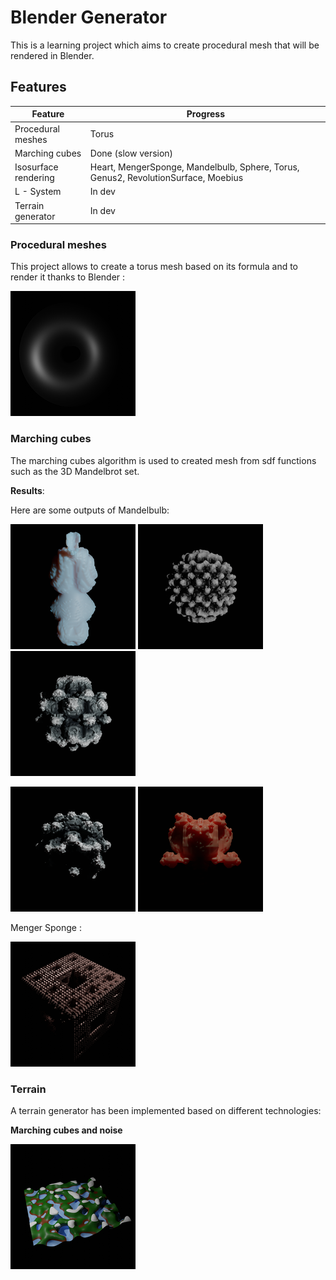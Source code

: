# Blender Generator

This is a learning project which aims to create procedural mesh that will be rendered in Blender.

## Features

| Feature               | Progress                                                     |
|-----------------------|--------------------------------------------------------------|
| Procedural meshes     | Torus                                                        |
| Marching cubes        | Done (slow version)                                          |
| Isosurface rendering  | Heart, MengerSponge, Mandelbulb, Sphere, Torus, Genus2, RevolutionSurface, Moebius |
| L - System            | In dev                                                       |
| Terrain generator     | In dev                                                       |

### Procedural meshes

This project allows to create a torus mesh based on its formula and to render it 
thanks to Blender :

![Torus](output/Resized/TorusPP1.png)

### Marching cubes

The marching cubes algorithm is used to created mesh from sdf functions such as the 3D Mandelbrot
set.

__Results__:

Here are some outputs of Mandelbulb:

![Mandelbulb](output/Resized/Mandelbrot.png) ![Mandelbulb](output/Resized/Mandelbrot1.png) ![Mandelbulb](output/Resized/Mandelbrot2.png)

![Mandelbulb](output/Resized/Mandelbrot3.png) ![Mandelbulb](output/Resized/Mandelbulb4.png) 

Menger Sponge :

![MengerSponge](output/Resized/MengerSponge.png) 

### Terrain 

A terrain generator has been implemented based on different technologies:

__Marching cubes and noise__

![NoiseTerrain](output/Resized/NoiseTerrain.png)

